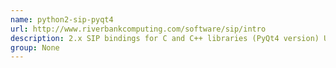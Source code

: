 ```yaml
---
name: python2-sip-pyqt4
url: http://www.riverbankcomputing.com/software/sip/intro
description: 2.x SIP bindings for C and C++ libraries (PyQt4 version) URL : http://www.riverbankcomputing.com/software/sip/intro Groups : None
group: None
---
```

